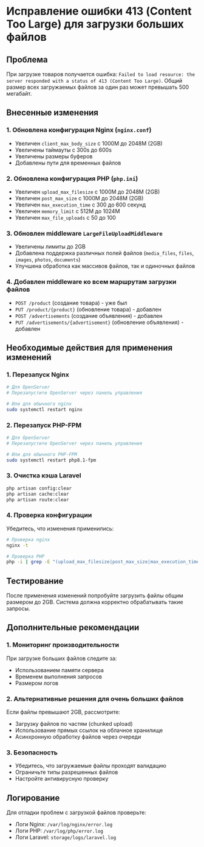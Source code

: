 # Исправление ошибки 413 (Content Too Large) для загрузки больших файлов

## Проблема
При загрузке товаров получается ошибка: `Failed to load resource: the server responded with a status of 413 (Content Too Large)`. Общий размер всех загружаемых файлов за один раз может превышать 500 мегабайт.

## Внесенные изменения

### 1. Обновлена конфигурация Nginx (`nginx.conf`)
- Увеличен `client_max_body_size` с 1000M до 2048M (2GB)
- Увеличены таймауты с 300s до 600s
- Увеличены размеры буферов
- Добавлены пути для временных файлов

### 2. Обновлена конфигурация PHP (`php.ini`)
- Увеличен `upload_max_filesize` с 1000M до 2048M (2GB)
- Увеличен `post_max_size` с 1000M до 2048M (2GB)
- Увеличен `max_execution_time` с 300 до 600 секунд
- Увеличен `memory_limit` с 512M до 1024M
- Увеличен `max_file_uploads` с 50 до 100

### 3. Обновлен middleware `LargeFileUploadMiddleware`
- Увеличены лимиты до 2GB
- Добавлена поддержка различных полей файлов (`media_files`, `files`, `images`, `photos`, `documents`)
- Улучшена обработка как массивов файлов, так и одиночных файлов

### 4. Добавлен middleware ко всем маршрутам загрузки файлов
- `POST /product` (создание товара) - уже был
- `PUT /product/{product}` (обновление товара) - добавлен
- `POST /advertisements` (создание объявления) - добавлен
- `PUT /advertisements/{advertisement}` (обновление объявления) - добавлен

## Необходимые действия для применения изменений

### 1. Перезапуск Nginx
```bash
# Для OpenServer
# Перезапустите OpenServer через панель управления

# Или для обычного nginx
sudo systemctl restart nginx
```

### 2. Перезапуск PHP-FPM
```bash
# Для OpenServer
# Перезапустите OpenServer через панель управления

# Или для обычного PHP-FPM
sudo systemctl restart php8.1-fpm
```

### 3. Очистка кэша Laravel
```bash
php artisan config:clear
php artisan cache:clear
php artisan route:clear
```

### 4. Проверка конфигурации
Убедитесь, что изменения применились:
```bash
# Проверка nginx
nginx -t

# Проверка PHP
php -i | grep -E "(upload_max_filesize|post_max_size|max_execution_time|memory_limit)"
```

## Тестирование
После применения изменений попробуйте загрузить файлы общим размером до 2GB. Система должна корректно обрабатывать такие запросы.

## Дополнительные рекомендации

### 1. Мониторинг производительности
При загрузке больших файлов следите за:
- Использованием памяти сервера
- Временем выполнения запросов
- Размером логов

### 2. Альтернативные решения для очень больших файлов
Если файлы превышают 2GB, рассмотрите:
- Загрузку файлов по частям (chunked upload)
- Использование прямых ссылок на облачное хранилище
- Асинхронную обработку файлов через очереди

### 3. Безопасность
- Убедитесь, что загружаемые файлы проходят валидацию
- Ограничьте типы разрешенных файлов
- Настройте антивирусную проверку

## Логирование
Для отладки проблем с загрузкой файлов проверьте:
- Логи Nginx: `/var/log/nginx/error.log`
- Логи PHP: `/var/log/php/error.log`
- Логи Laravel: `storage/logs/laravel.log` 